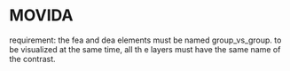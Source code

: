 # MOVIDA

requirement: the fea and dea elements must be named group_vs_group. to be visualized at the same time, all th e layers must have the same name of the contrast.
